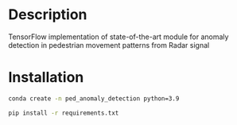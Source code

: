 # Description

TensorFlow implementation of state-of-the-art module for anomaly detection in pedestrian movement patterns from Radar signal

# Installation

```bash
conda create -n ped_anomaly_detection python=3.9

pip install -r requirements.txt

```

